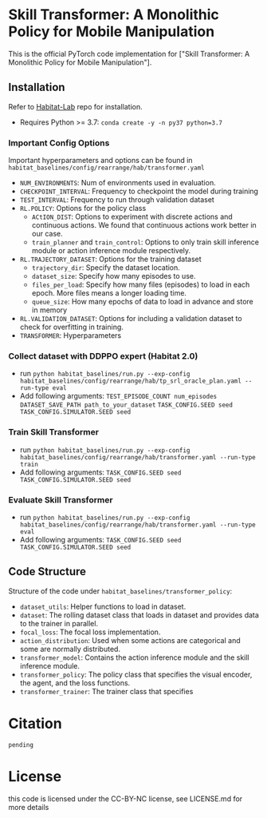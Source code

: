 # Skill Transformer: A Monolithic Policy for Mobile Manipulation

This is the official PyTorch code implementation for ["Skill Transformer: A Monolithic Policy for Mobile Manipulation"].

## Installation
Refer to [Habitat-Lab](https://github.com/facebookresearch/habitat-lab) repo for installation. 
* Requires Python >= 3.7: `conda create -y -n py37 python=3.7`

### Important Config Options
Important hyperparameters and options can be found in `habitat_baselines/config/rearrange/hab/transformer.yaml`
* `NUM_ENVIRONMENTS`: Num of environments used in evaluation. 
* `CHECKPOINT_INTERVAL`: Frequency to checkpoint the model during training
* `TEST_INTERVAL`: Frequency to run through validation dataset
* `RL.POLICY`: Options for the policy class
  * `ACtION_DIST`: Options to experiment with discrete actions and continuous actions. We found that continuous actions work better in our case. 
  * `train_planner` and `train_control`: Options to only train skill inference module or action inference module respectively.  
* `RL.TRAJECTORY_DATASET`: Options for the training dataset
  * `trajectory_dir`: Specify the dataset location. 
  * `dataset_size`: Specify how many episodes to use. 
  * `files_per_load`: Specify how many files (episodes) to load in each epoch. More files means a longer loading time. 
  * `queue_size`: How many epochs of data to load in advance and store in memory
* `RL.VALIDATION_DATASET`: Options for including a validation dataset to check for overfitting in training. 
* `TRANSFORMER`: Hyperparameters

### Collect dataset with DDPPO expert (Habitat 2.0)
* run `python habitat_baselines/run.py --exp-config habitat_baselines/config/rearrange/hab/tp_srl_oracle_plan.yaml --run-type eval`
* Add following arguments: 
`TEST_EPISODE_COUNT num_episodes`
`DATASET_SAVE_PATH path_to_your_dataset` 
`TASK_CONFIG.SEED seed TASK_CONFIG.SIMULATOR.SEED seed`

### Train Skill Transformer
* run `python habitat_baselines/run.py --exp-config habitat_baselines/config/rearrange/hab/transformer.yaml --run-type train`
* Add following arguments: 
`TASK_CONFIG.SEED seed TASK_CONFIG.SIMULATOR.SEED seed`

### Evaluate Skill Transformer
* run `python habitat_baselines/run.py --exp-config habitat_baselines/config/rearrange/hab/transformer.yaml --run-type eval`
* Add following arguments: 
`TASK_CONFIG.SEED seed TASK_CONFIG.SIMULATOR.SEED seed`

## Code Structure
Structure of the code under `habitat_baselines/transformer_policy`:
* `dataset_utils`: Helper functions to load in dataset. 
* `dataset`: The rolling dataset class that loads in dataset and provides data to the trainer in parallel. 
* `focal_loss`: The focal loss implementation. 
* `action_distribution`: Used when some actions are categorical and some are normally distributed. 
* `transformer_model`: Contains the action inference module and the skill inference module. 
* `transformer_policy`: The policy class that specifies the visual encoder, the agent, and the loss functions. 
* `transformer_trainer`: The trainer class that specifies 

# Citation
```
pending
```

# License
this code is licensed under the CC-BY-NC license, see LICENSE.md for more details